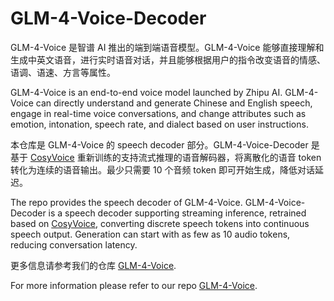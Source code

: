 # GLM-4-Voice-Decoder

GLM-4-Voice 是智谱 AI 推出的端到端语音模型。GLM-4-Voice 能够直接理解和生成中英文语音，进行实时语音对话，并且能够根据用户的指令改变语音的情感、语调、语速、方言等属性。

GLM-4-Voice is an end-to-end voice model launched by Zhipu AI. GLM-4-Voice can directly understand and generate Chinese and English speech, engage in real-time voice conversations, and change attributes such as emotion, intonation, speech rate, and dialect based on user instructions.

本仓库是 GLM-4-Voice 的 speech decoder 部分。GLM-4-Voice-Decoder 是基于 [CosyVoice](https://github.com/FunAudioLLM/CosyVoice) 重新训练的支持流式推理的语音解码器，将离散化的语音 token 转化为连续的语音输出。最少只需要 10 个音频 token 即可开始生成，降低对话延迟。

The repo provides the speech decoder of GLM-4-Voice. GLM-4-Voice-Decoder is a speech decoder supporting streaming inference, retrained based on [CosyVoice](https://github.com/FunAudioLLM/CosyVoice), converting discrete speech tokens into continuous speech output. Generation can start with as few as 10 audio tokens, reducing conversation latency.

更多信息请参考我们的仓库 [GLM-4-Voice](https://github.com/THUDM/GLM-4-Voice).

For more information please refer to our repo [GLM-4-Voice](https://github.com/THUDM/GLM-4-Voice).